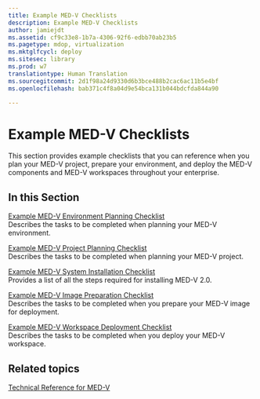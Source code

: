 ```yaml
---
title: Example MED-V Checklists
description: Example MED-V Checklists
author: jamiejdt
ms.assetid: cf9c33e8-1b7a-4306-92f6-edbb70ab23b5
ms.pagetype: mdop, virtualization
ms.mktglfcycl: deploy
ms.sitesec: library
ms.prod: w7
translationtype: Human Translation
ms.sourcegitcommit: 2d1f98a24d9330d6b3bce488b2cac6ac11b5e4bf
ms.openlocfilehash: bab371c4f8a04d9e54bca131b044bdcfda844a90

---
```



# Example MED-V Checklists


This section provides example checklists that you can reference when you plan your MED-V project, prepare your environment, and deploy the MED-V components and MED-V workspaces throughout your enterprise.

## In this Section


<a href="" id="example-med-v-environment-planning-checklist"></a>[Example MED-V Environment Planning Checklist](example-med-v-environment-planning-checklist.md)  
Describes the tasks to be completed when planning your MED-V environment.

<a href="" id="example-med-v-project-planning-checklist"></a>[Example MED-V Project Planning Checklist](example-med-v-project-planning-checklist.md)  
Describes the tasks to be completed when planning your MED-V project.

<a href="" id="example-med-v-system-installation-checklist"></a>[Example MED-V System Installation Checklist](example-med-v-system-installation-checklist.md)  
Provides a list of all the steps required for installing MED-V 2.0.

<a href="" id="example-med-v-image-preparation-checklist"></a>[Example MED-V Image Preparation Checklist](example-med-v-image-preparation-checklist.md)  
Describes the tasks to be completed when you prepare your MED-V image for deployment.

<a href="" id="example-med-v-workspace-deployment-checklist"></a>[Example MED-V Workspace Deployment Checklist](example-med-v-workspace-deployment-checklist.md)  
Describes the tasks to be completed when you deploy your MED-V workspace.

## Related topics


[Technical Reference for MED-V](technical-reference-for-med-v.md)

 

 








<!--HONumber=Jun16_HO4-->


